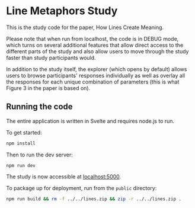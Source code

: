 # Line Metaphors Study

This is the study code for the paper, How Lines Create Meaning.

Please note that when run from localhost, the code is in DEBUG mode, which turns on several additional features that allow direct access to the different parts of the study and also allow users to move through the study faster than study participants would.

In addition to the study itself, the explorer (which opens by default) allows users to browse participants' responses individually as well as overlay all the responses for each unique combination of parameters (this is what Figure 3 in the paper is based on).

## Running the code

The entire application is written in Svelte and requires node.js to run.

To get started:

```bash
npm install
```

Then to run the dev server:
```
npm run dev
```

The study is now accessible at [localhost:5000](http://localhost:5000).

To package up for deployment, run from the `public` directory:
```bash
npm run build && rm -f ../../lines.zip && zip -r ../../lines.zip .
```
